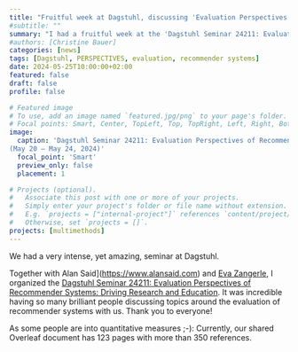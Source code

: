 ```yaml
---
title: "Fruitful week at Dagstuhl, discussing 'Evaluation Perspectives of Recommender Systems: Driving Research and Education'"
#subtitle: ""
summary: "I had a fruitful week at the 'Dagstuhl Seminar 24211: Evaluation Perspectives of Recommender Systems: Driving Research and Education' that I co-organized with Alan Said and Eva Zangerle."
#authors: [Christine Bauer]
categories: [news]
tags: [Dagstuhl, PERSPECTIVES, evaluation, recommender systems]
date: 2024-05-25T10:00:00+02:00
featured: false
draft: false
profile: false

# Featured image
# To use, add an image named `featured.jpg/png` to your page's folder.
# Focal points: Smart, Center, TopLeft, Top, TopRight, Left, Right, BottomLeft, Bottom, BottomRight.
image:
  caption: 'Dagstuhl Seminar 24211: Evaluation Perspectives of Recommender Systems: Driving Research and Education<br>
(May 20 – May 24, 2024)'
  focal_point: 'Smart'
  preview_only: false
  placement: 1

# Projects (optional).
#   Associate this post with one or more of your projects.
#   Simply enter your project's folder or file name without extension.
#   E.g. `projects = ["internal-project"]` references `content/project/deep-learning/index.md`.
#   Otherwise, set `projects = []`.
projects: [multimethods]
---
```


We had a very intense, yet amazing, seminar at Dagstuhl.

Together with Alan Said](https://www.alansaid.com) and [Eva Zangerle](https://evazangerle.at), I organized the [Dagstuhl Seminar 24211: Evaluation Perspectives of Recommender Systems: Driving Research and Education](https://www.dagstuhl.de/24211).
It was incredible having so many brilliant people discussing topics around the evaluation of recommender systems with us. Thank you to everyone!

As some people are into quantitative measures ;-):
Currently, our shared Overleaf document has 123 pages with more than 350 references.